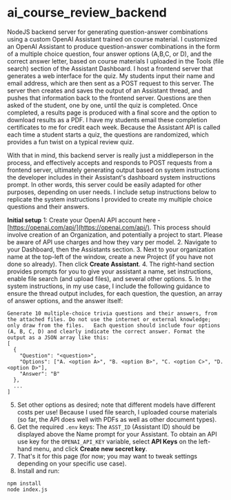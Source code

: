 # ai_course_review_backend
NodeJS backend server for generating question-answer combinations using a custom OpenAI Assistant trained on course material. I customized an OpenAI Assistant to produce question-answer combinations in the form of a multiple choice question, four answer options (A,B,C, or D), and the correct answer letter, based on course materials I uploaded in the Tools (file search) section of the Assistant Dashboard. I host a frontend server that generates a web interface for the quiz. My students input their name and email address, which are then sent as a POST request to this server. The server then creates and saves the output of an Assistant thread, and pushes that information back to the frontend server. Questions are then asked of the student, one by one, until the quiz is completed. Once completed, a results page is produced with a final score and the option to download results as a PDF. I have my students email these completion certificates to me for credit each week. Because the Assistant API is called each time a student starts a quiz, the questions are randomized, which provides a fun twist on a typical review quiz. 

With that in mind, this backend server is really just a middleperson in the process, and effectively accepts and responds to POST requests from a frontend server, ultimately generating output based on system instructions the developer includes in their Assistant's dashboard system instructions prompt. In other words, this server could be easily adapted for other purposes, depending on user needs. I include setup instructions below to replicate the system instructions I provided to create my multiple choice questions and their answers. 

**Initial setup**
1: Create your OpenAI API account here - [https://openai.com/api/](https://openai.com/api/). This process should involve creation of an Organization, and potentially a project to start. Please be aware of API use charges and how they vary per model. 
2. Navigate to your Dashboard, then the Assistants section.
3. Next to your organization name at the top-left of the window, create a new Project (if you have not done so already). Then click **Create Assistant**.
4. The right-hand section provides prompts for you to give your assistant a name, set instructions, enable file search (and upload files), and several other options. 
5. In the system instructions, in my use case, I include the following guidance to ensure the thread output includes, for each question, the question, an array of answer options, and the answer itself:
```
Generate 10 multiple-choice trivia questions and their answers, from the attached files. Do not use the internet or external knowledge; only draw from the files.   Each question should include four options (A, B, C, D) and clearly indicate the correct answer. Format the output as a JSON array like this:
[
  {
    "Question": "<question>",
    "Options": ["A. <option A>", "B. <option B>", "C. <option C>", "D. <option D>"],
    "Answer": "B"
  },
  ...
]
```
5. Set other options as desired; note that different models have different costs per use! Because I used file search, I uploaded course materials (so far, the API does well with PDFs as well as other document types). 
6. Get the required `.env` keys: The `ASST_ID` (Assistant ID) should be displayed above the Name prompt for your Assistant. To obtain an API use key for the `OPENAI_API_KEY` variable, select **API Keys** on the left-hand menu, and click **Create new secret key**. 
7. That's it for this page (for now; you may want to tweak settings depending on your specific use case). 
8. Install and run:
```
npm install
node index.js
```
